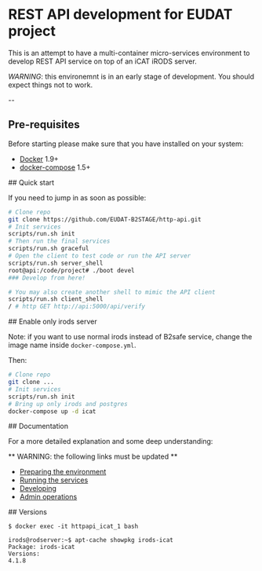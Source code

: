 
# REST API development for EUDAT project

This is an attempt to have a multi-container micro-services environment
to develop REST API service on top of an iCAT iRODS server.

*WARNING*: this environemnt is in an early stage of development.
You should expect things not to work.

--

## Pre-requisites

Before starting please make sure that you have installed on your system:

* [Docker](http://docs.docker.com/) 1.9+
* [docker-compose](https://docs.docker.com/compose/) 1.5+

## Quick start

If you need to jump in as soon as possible:

```bash
# Clone repo
git clone https://github.com/EUDAT-B2STAGE/http-api.git
# Init services
scripts/run.sh init
# Then run the final services
scripts/run.sh graceful
# Open the client to test code or run the API server
scripts/run.sh server_shell
root@api:/code/project# ./boot devel
### Develop from here!

# You may also create another shell to mimic the API client
scripts/run.sh client_shell
/ # http GET http://api:5000/api/verify

```

## Enable only irods server

Note: if you want to use normal irods instead of B2safe service,
change the image name inside `docker-compose.yml`.

Then:

```bash
# Clone repo
git clone ...
# Init services
scripts/run.sh init
# Bring up only irods and postgres
docker-compose up -d icat
```

## Documentation

For a more detailed explanation and some deep understanding:

** WARNING: the following links must be updated **

* [Preparing the environment](docs/preparation.md)
* [Running the services](docs/running.md)
* [Developing](docs/client.md)
* [Admin operations](docs/admin.md)

## Versions

```
$ docker exec -it httpapi_icat_1 bash

irods@rodserver:~$ apt-cache showpkg irods-icat
Package: irods-icat
Versions:
4.1.8
```
